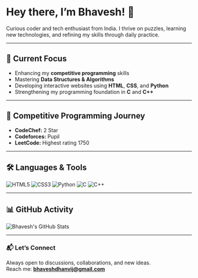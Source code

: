 # Hey there, I’m Bhavesh! 👋

Curious coder and tech enthusiast from India. I thrive on puzzles, learning new technologies, and refining my skills through daily practice.

---

## 🚀 Current Focus

- Enhancing my **competitive programming** skills  
- Mastering **Data Structures & Algorithms**  
- Developing interactive websites using **HTML**, **CSS**, and **Python**  
- Strengthening my programming foundation in **C** and **C++**

---

## 🏅 Competitive Programming Journey

- **CodeChef:** 2 Star
- **Codeforces:** Pupil
- **LeetCode:** Highest rating 1750

---

## 🛠️ Languages & Tools

![HTML5](https://img.shields.io/badge/HTML5-E34F26?style=flat&logo=html5&logoColor=white)
![CSS3](https://img.shields.io/badge/CSS3-1572B6?style=flat&logo=css3&logoColor=white)
![Python](https://img.shields.io/badge/Python-3776AB?style=flat&logo=python&logoColor=white)
![C](https://img.shields.io/badge/C-00599C?style=flat&logo=c&logoColor=white)
![C++](https://img.shields.io/badge/C++-00599C?style=flat&logo=cplusplus&logoColor=white)

---

## 📊 GitHub Activity

![Bhavesh's GitHub Stats](https://github-readme-stats.vercel.app/api?username=bhaveshdhanvij&show_icons=true&hide_title=true&count_private=true)

---

### 📬 Let’s Connect

Always open to discussions, collaborations, and new ideas.  
Reach me: **bhaveshdhanvij@gmail.com**
